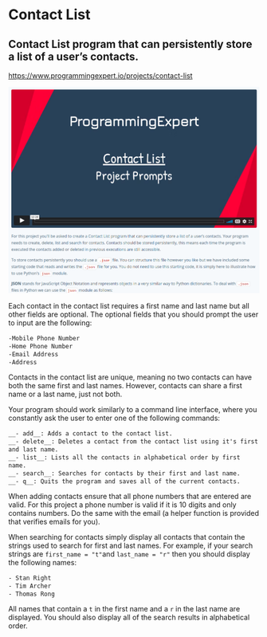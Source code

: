 
# Contact List

## Contact List program that can persistently store a list of a user’s contacts.

https://www.programmingexpert.io/projects/contact-list

![prompt](/assets/prompt.png)



Each contact in the contact list requires a first name and last name but all other fields are optional. The optional fields that you should prompt the user to input are the following:

    -Mobile Phone Number
    -Home Phone Number
    -Email Address
    -Address

Contacts in the contact list are unique, meaning no two contacts can have both the same first and last names. However, contacts can share a first name or a last name, just not both.

Your program should work similarly to a command line interface, where you constantly ask the user to enter one of the following commands:

    __- add__: Adds a contact to the contact list.
    __- delete__: Deletes a contact from the contact list using it's first and last name.
    __- list__: Lists all the contacts in alphabetical order by first name.
    __- search__: Searches for contacts by their first and last name.
    __- q__: Quits the program and saves all of the current contacts.

When adding contacts ensure that all phone numbers that are entered are valid. For this project a phone number is valid if it is 10 digits and only contains numbers. Do the same with the email (a helper function is provided that verifies emails for you).

When searching for contacts simply display all contacts that contain the strings used to search for first and last names. For example, if your search strings are `first_name = "t"`and `last_name = "r"` then you should display the following names:

    - Stan Right
    - Tim Archer
    - Thomas Rong

All names that contain a `t` in the first name and a `r` in the last name are displayed. You should also display all of the search results in alphabetical order.

